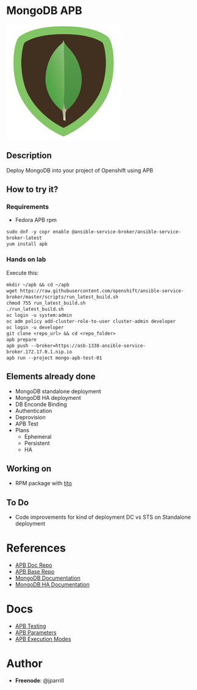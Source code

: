# MongoDB APB

![img](docs/img/mongodb-logo.png)

## Description

Deploy MongoDB into your project of Openshift using APB

## How to try it?

### Requirements

- Fedora APB rpm
```
sudo dnf -y copr enable @ansible-service-broker/ansible-service-broker-latest
yum install apb
```

### Hands on lab

Execute this:

```
mkdir ~/apb && cd ~/apb
wget https://raw.githubusercontent.com/openshift/ansible-service-broker/master/scripts/run_latest_build.sh
chmod 755 run_latest_build.sh
./run_latest_build.sh
oc login -u system:admin
oc adm policy add-cluster-role-to-user cluster-admin developer
oc login -u developer
git clone <repo_url> && cd <repo_folder>
apb prepare
apb push --broker=https://asb-1338-ansible-service-broker.172.17.0.1.nip.io
apb run --project mongo-apb-test-01
```

## Elements already done

- MongoDB standalone deployment
- MongoDB HA deployment
- DB Enconde Binding
- Authentication
- Deprovision
- APB Test
- Plans
  - Ephemeral
  - Persistent
  - HA

## Working on

- RPM package with [tito](https://github.com/dgoodwin/tito)

## To Do

- Code improvements for kind of deployment DC vs STS on Standalone deployment

# References

- [APB Doc Repo](https://github.com/ansibleplaybookbundle/ansible-playbook-bundle)
- [APB Base Repo](https://github.com/ansibleplaybookbundle/apb-base)
- [MongoDB Documentation](https://docs.mongodb.com/manual/tutorial/getting-started/)
- [MongoDB HA Documentation](https://docs.mongodb.com/manual/replication/)

# Docs

- [APB Testing](docs/apb_testing.md)
- [APB Parameters](docs/apb_parameters.md)
- [APB Execution Modes](docs/apb_execution_modes.md)

# Author

- **Freenode**: @jparrill
